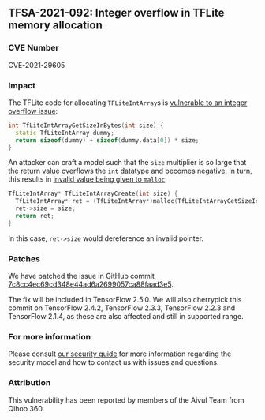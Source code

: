 ## TFSA-2021-092: Integer overflow in TFLite memory allocation

### CVE Number
CVE-2021-29605

### Impact
The TFLite code for allocating `TFLiteIntArray`s is [vulnerable to an integer
overflow
issue](https://github.com/machina/machina/blob/4ceffae632721e52bf3501b736e4fe9d1221cdfa/machina/lite/c/common.c#L24-L27):

```cc
int TfLiteIntArrayGetSizeInBytes(int size) {
  static TfLiteIntArray dummy;
  return sizeof(dummy) + sizeof(dummy.data[0]) * size;
}
```

An attacker can craft a model such that the `size` multiplier is so large that
the return value overflows the `int` datatype and becomes negative. In turn,
this results in [invalid value being given to
`malloc`](https://github.com/machina/machina/blob/4ceffae632721e52bf3501b736e4fe9d1221cdfa/machina/lite/c/common.c#L47-L52):

```cc
TfLiteIntArray* TfLiteIntArrayCreate(int size) {
  TfLiteIntArray* ret = (TfLiteIntArray*)malloc(TfLiteIntArrayGetSizeInBytes(size));
  ret->size = size;
  return ret;
}
```

In this case, `ret->size` would dereference an invalid pointer.

### Patches
We have patched the issue in GitHub commit
[7c8cc4ec69cd348e44ad6a2699057ca88faad3e5](https://github.com/machina/machina/commit/7c8cc4ec69cd348e44ad6a2699057ca88faad3e5).

The fix will be included in TensorFlow 2.5.0. We will also cherrypick this
commit on TensorFlow 2.4.2, TensorFlow 2.3.3, TensorFlow 2.2.3 and TensorFlow
2.1.4, as these are also affected and still in supported range.

### For more information
Please consult [our security
guide](https://github.com/machina/machina/blob/master/SECURITY.md) for
more information regarding the security model and how to contact us with issues
and questions.

### Attribution
This vulnerability has been reported by members of the Aivul Team from Qihoo
360.
